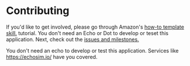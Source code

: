 # Contributing

If you'd like to get involved, please go through Amazon's [how-to template skill.](https://github.com/alexa/skill-sample-nodejs-howto) tutorial. You don't need an Echo or Dot to develop or teset this application. Next, check out the [issues and milestones.](https://github.com/omegabytes/askTheDM/issues)

You don't need an echo to develop or test this application. Services like https://echosim.io/ have you covered.
